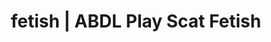 ---
categories:
- Body Positivity
- Fantasy Kink
- Shibari
- Latex Fetish
- Slow Burn
image: /assets/images/1747714273271.jpg
layout: post
schema:
  description: Premium adult content featuring ABDL Play, Scat Fetish. High-quality
    artwork with provocative themes.
  keywords:
  - Alt Romance
  - ABDL Play
  - Gothic Erotica
  - Vintage Boudoir
  - Body Positivity
  - Sensual Cosplay
  - Scat Fetish
  name: 1747714273271 | ABDL Play Scat Fetish
  type: VisualArtwork
seo:
  description: Featured content with exclusive ABDL Play, Scat Fetish. HD images available.
  keywords: ABDL Play, Scat Fetish
  og_image: /assets/images/1747714273271.jpg
  schema_type: VisualArtwork
tags:
- '#fetish'
- ABDL Play
- Scat Fetish
title: fetish | ABDL Play Scat Fetish
---